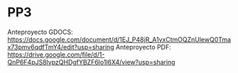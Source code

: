 # PP3

Anteproyecto GDOCS: https://docs.google.com/document/d/1EJ_P48jR_A1vxCtmOQZnUlewQ0Tmax73pmv6qdfTmY4/edit?usp=sharing
Anteproyecto PDF: https://drive.google.com/file/d/1-QnP6F4pJS8lvpzQHDgfYBZF6lo1l6X4/view?usp=sharing
